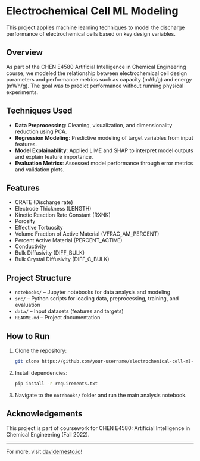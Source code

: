# Electrochemical Cell ML Modeling

This project applies machine learning techniques to model the discharge performance of electrochemical cells based on key design variables.

## Overview

As part of the CHEN E4580 Artificial Intelligence in Chemical Engineering course, we modeled the relationship between electrochemical cell design parameters and performance metrics such as capacity (mAh/g) and energy (mWh/g). The goal was to predict performance without running physical experiments.

## Techniques Used

- **Data Preprocessing**: Cleaning, visualization, and dimensionality reduction using PCA.
- **Regression Modeling**: Predictive modeling of target variables from input features.
- **Model Explainability**: Applied LIME and SHAP to interpret model outputs and explain feature importance.
- **Evaluation Metrics**: Assessed model performance through error metrics and validation plots.

## Features

- CRATE (Discharge rate)
- Electrode Thickness (LENGTH)
- Kinetic Reaction Rate Constant (RXNK)
- Porosity
- Effective Tortuosity
- Volume Fraction of Active Material (VFRAC_AM_PERCENT)
- Percent Active Material (PERCENT_ACTIVE)
- Conductivity
- Bulk Diffusivity (DIFF_BULK)
- Bulk Crystal Diffusivity (DIFF_C_BULK)

## Project Structure

- `notebooks/` – Jupyter notebooks for data analysis and modeling
- `src/` – Python scripts for loading data, preprocessing, training, and evaluation
- `data/` – Input datasets (features and targets)
- `README.md` – Project documentation

## How to Run

1. Clone the repository:
    ```bash
    git clone https://github.com/your-username/electrochemical-cell-ml-modeling.git
    ```
2. Install dependencies:
    ```bash
    pip install -r requirements.txt
    ```
3. Navigate to the `notebooks/` folder and run the main analysis notebook.

## Acknowledgements

This project is part of coursework for CHEN E4580: Artificial Intelligence in Chemical Engineering (Fall 2022).

---

For more, visit [davidernesto.io](https://davidernesto.io)!
